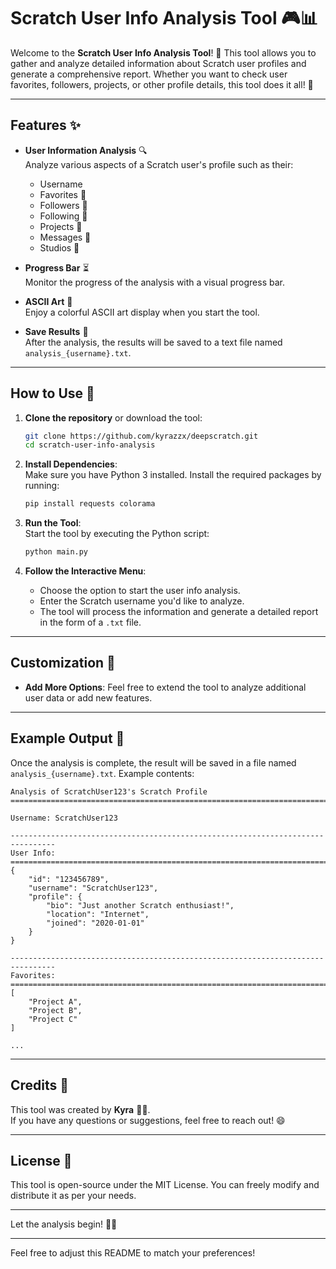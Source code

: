 # Scratch User Info Analysis Tool 🎮📊

Welcome to the **Scratch User Info Analysis Tool**! 🎉 This tool allows you to gather and analyze detailed information about Scratch user profiles and generate a comprehensive report. Whether you want to check user favorites, followers, projects, or other profile details, this tool does it all! 🌟

---

## Features ✨

- **User Information Analysis** 🔍  
  Analyze various aspects of a Scratch user's profile such as their:
  - Username
  - Favorites 💖
  - Followers 👥
  - Following 🔄
  - Projects 📂
  - Messages 💬
  - Studios 🏢
  
- **Progress Bar** ⏳  
  Monitor the progress of the analysis with a visual progress bar.

- **ASCII Art** 🎨  
  Enjoy a colorful ASCII art display when you start the tool.

- **Save Results** 💾  
  After the analysis, the results will be saved to a text file named `analysis_{username}.txt`.

---

## How to Use 🚀

1. **Clone the repository** or download the tool:
   ```bash
   git clone https://github.com/kyrazzx/deepscratch.git
   cd scratch-user-info-analysis
   ```

2. **Install Dependencies**:  
   Make sure you have Python 3 installed. Install the required packages by running:
   ```bash
   pip install requests colorama
   ```

3. **Run the Tool**:  
   Start the tool by executing the Python script:
   ```bash
   python main.py
   ```

4. **Follow the Interactive Menu**:  
   - Choose the option to start the user info analysis.
   - Enter the Scratch username you'd like to analyze.
   - The tool will process the information and generate a detailed report in the form of a `.txt` file.
  
---

## Customization 🔧

- **Add More Options**: Feel free to extend the tool to analyze additional user data or add new features.

---

## Example Output 📄

Once the analysis is complete, the result will be saved in a file named `analysis_{username}.txt`. Example contents:

```
Analysis of ScratchUser123's Scratch Profile
================================================================================

Username: ScratchUser123

--------------------------------------------------------------------------------
User Info:
================================================================================
{
    "id": "123456789",
    "username": "ScratchUser123",
    "profile": {
        "bio": "Just another Scratch enthusiast!",
        "location": "Internet",
        "joined": "2020-01-01"
    }
}

--------------------------------------------------------------------------------
Favorites:
================================================================================
[
    "Project A",
    "Project B",
    "Project C"
]

...
```

---

## Credits 🙌

This tool was created by **Kyra** 🦸‍♂️.  
If you have any questions or suggestions, feel free to reach out! 😄

---

## License 📝

This tool is open-source under the MIT License. You can freely modify and distribute it as per your needs.

---

Let the analysis begin! 🚀🎉

---

Feel free to adjust this README to match your preferences!

